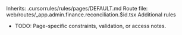 Inherits: .cursorrules/rules/pages/DEFAULT.md
Route file: web/routes/_app.admin.finance.reconciliation.$id.tsx
Additional rules
- TODO: Page-specific constraints, validation, or access notes.
